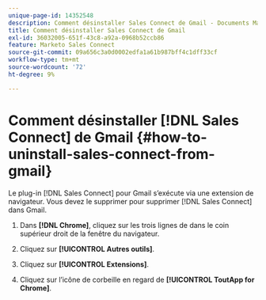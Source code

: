 ```yaml
---
unique-page-id: 14352548
description: Comment désinstaller Sales Connect de Gmail - Documents Marketo - Documentation du produit
title: Comment désinstaller Sales Connect de Gmail
exl-id: 36032005-651f-43c8-a92a-0968b52ccb86
feature: Marketo Sales Connect
source-git-commit: 09a656c3a0d0002edfa1a61b987bff4c1dff33cf
workflow-type: tm+mt
source-wordcount: '72'
ht-degree: 9%

---
```


# Comment désinstaller [!DNL Sales Connect] de Gmail {#how-to-uninstall-sales-connect-from-gmail}

Le plug-in [!DNL Sales Connect] pour Gmail s’exécute via une extension de navigateur. Vous devez le supprimer pour supprimer [!DNL Sales Connect] dans Gmail.

1. Dans **[!DNL Chrome]**, cliquez sur les trois lignes de dans le coin supérieur droit de la fenêtre du navigateur.

1. Cliquez sur **[!UICONTROL Autres outils]**.

1. Cliquez sur **[!UICONTROL Extensions]**.

1. Cliquez sur l’icône de corbeille en regard de **[!UICONTROL ToutApp for Chrome]**.
